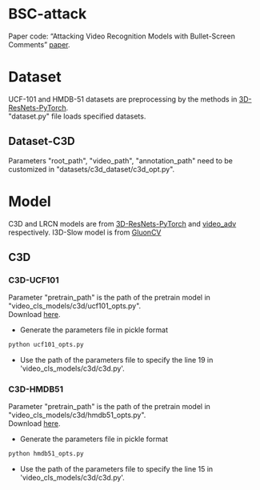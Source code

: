 # BSC-attack
Paper code: “Attacking Video Recognition Models with Bullet-Screen Comments” [paper](https://arxiv.org/pdf/2110.15629.pdf).

# Dataset
UCF-101 and HMDB-51 datasets are preprocessing by the methods in [3D-ResNets-PyTorch](https://github.com/kenshohara/3D-ResNets-PyTorch).  
"dataset.py" file loads specified datasets.
## Dataset-C3D
Parameters "root_path", "video_path", "annotation_path" need to be customized in "datasets/c3d_dataset/c3d_opt.py".

# Model
C3D and LRCN models are from [3D-ResNets-PyTorch](https://github.com/kenshohara/3D-ResNets-PyTorch) and [video_adv](https://github.com/yanhui002/video_adv/tree/master/models/inception) respectively. I3D-Slow model is from [GluonCV](https://cv.gluon.ai/model_zoo/action_recognition.html)

## C3D
### C3D-UCF101
Parameter "pretrain_path" is the path of the pretrain model in "video_cls_models/c3d/ucf101_opts.py".    
Download [here](https://drive.google.com/open?id=1DmI6QBrh7xhme0jOL-3nEutJzesHZTqp).
* Generate the parameters file in pickle format
```bash
python ucf101_opts.py
```
* Use the path of the parameters file to specify the line 19 in 'video_cls_models/c3d/c3d.py'.
### C3D-HMDB51
Parameter "pretrain_path" is the path of the pretrain model in "video_cls_models/c3d/hmdb51_opts.py".  
Download [here](https://drive.google.com/open?id=1GWP0bAff6H6cE85J6Dz52in6JGv7QZ_u).
* Generate the parameters file in pickle format
```bash
python hmdb51_opts.py
```
* Use the path of the parameters file to specify the line 15 in 'video_cls_models/c3d/c3d.py'.

